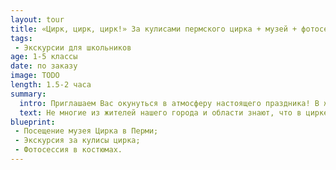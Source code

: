 ```yaml
---
layout: tour
title: «Цирк, цирк, цирк!» За кулисами пермского цирка + музей + фотосессия в костюмах.
tags:
 - Экскурсии для школьников
age: 1-5 классы
date: по заказу
image: TODO
length: 1.5-2 часа
summary:
  intro: Приглашаем Вас окунуться в атмосферу настоящего праздника! В жизни каждого из самых ярких впечатлений детства связано с цирком. Цирк это всегда праздник!
  text: Не многие из жителей нашего города и области знают, что в цирке работает музей истории циркового искусства. В ходе экскурсии мы узнаем не только об истории цирка, но и познакомимся с закулисной жизнью, по возможности побываем на репетиции и заглянем на конюшню. А в музее мы познакомимся с уникальными фотографиями великолепных аттракционов, прикоснемся  к костюмам великих мастеров арены и окунемся в волшебный мир цирка.
blueprint:
 - Посещение музея Цирка в Перми;
 - Экскурсия за кулисы цирка;
 - Фотосессия в костюмах.
---
```

